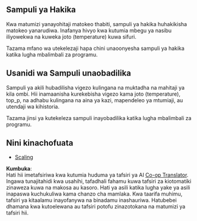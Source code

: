 <!--
CO_OP_TRANSLATOR_METADATA:
{
  "original_hash": "b0de03f7a3ff0204d8356bc61325c459",
  "translation_date": "2025-06-02T20:06:25+00:00",
  "source_file": "05-AdvancedTopics/mcp-sampling/README.md",
  "language_code": "sw"
}
-->
## Sampuli ya Hakika

Kwa matumizi yanayohitaji matokeo thabiti, sampuli ya hakika huhakikisha matokeo yanarudiwa. Inafanya hivyo kwa kutumia mbegu ya nasibu iliyowekwa na kuweka joto (temperature) kuwa sifuri.

Tazama mfano wa utekelezaji hapa chini unaoonyesha sampuli ya hakika katika lugha mbalimbali za programu.

## Usanidi wa Sampuli unaobadilika

Sampuli ya akili hubadilisha vigezo kulingana na muktadha na mahitaji ya kila ombi. Hii inamaanisha kurekebisha vigezo kama joto (temperature), top_p, na adhabu kulingana na aina ya kazi, mapendeleo ya mtumiaji, au utendaji wa kihistoria.

Tazama jinsi ya kutekeleza sampuli inayobadilika katika lugha mbalimbali za programu.

## Nini kinachofuata

- [Scaling](../mcp-scaling/README.md)

**Kumbuka**:  
Hati hii imetafsiriwa kwa kutumia huduma ya tafsiri ya AI [Co-op Translator](https://github.com/Azure/co-op-translator). Ingawa tunajitahidi kwa usahihi, tafadhali fahamu kuwa tafsiri za kiotomatiki zinaweza kuwa na makosa au kasoro. Hati ya asili katika lugha yake ya asili inapaswa kuchukuliwa kama chanzo cha mamlaka. Kwa taarifa muhimu, tafsiri ya kitaalamu inayofanywa na binadamu inashauriwa. Hatubebei dhamana kwa kutoelewana au tafsiri potofu zinazotokana na matumizi ya tafsiri hii.